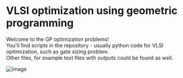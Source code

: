 # VLSI optimization using geometric programming 

Welcome to the GP optimization problems!  
You'll find scripts in the repository - usually python code for VLSI opitimization, such as gate sizing problem.  
Other files, for example text files with outputs could be found as well.  

![image](https://user-images.githubusercontent.com/87597050/127020950-2df3ad59-f8e8-4fce-9927-eb379a01f443.png)
